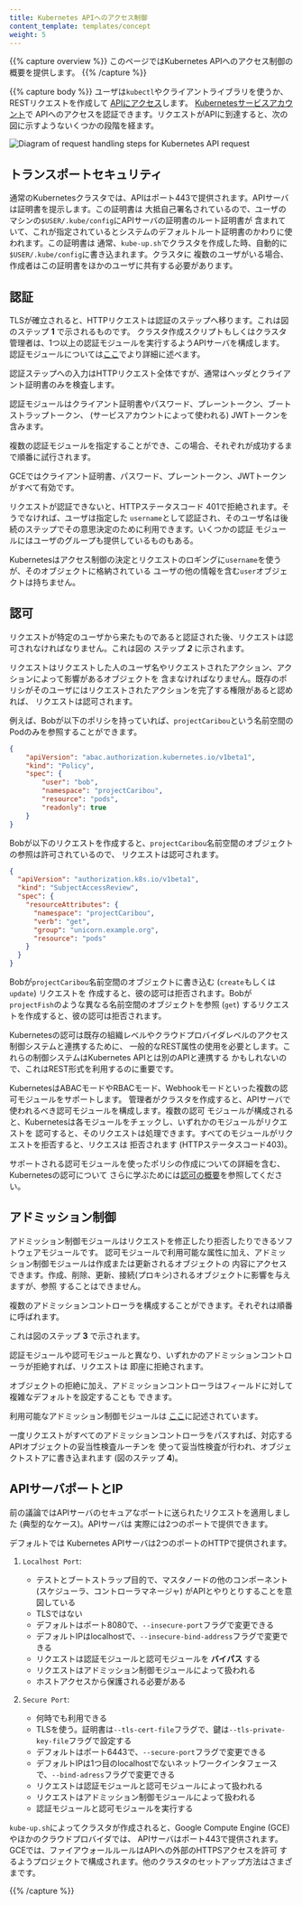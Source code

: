 ```yaml
---
title: Kubernetes APIへのアクセス制御
content_template: templates/concept
weight: 5
---
```


{{% capture overview %}}
このページではKubernetes APIへのアクセス制御の概要を提供します。
{{% /capture %}}

{{% capture body %}}
ユーザは`kubectl`やクライアントライブラリを使うか、RESTリクエストを作成して
[APIにアクセス](/ja/docs/tasks/access-application-cluster/access-cluster/)します。
[Kubernetesサービスアカウント](/ja/docs/tasks/configure-pod-container/configure-service-account/)で
APIへのアクセスを認証できます。リクエストがAPIに到達すると、次の図に示すようないくつかの段階を経ます。

![Diagram of request handling steps for Kubernetes API request](/images/docs/admin/access-control-overview.svg)

## トランスポートセキュリティ

通常のKubernetesクラスタでは、APIはポート443で提供されます。APIサーバは証明書を提示します。この証明書は
大抵自己署名されているので、ユーザのマシンの`$USER/.kube/config`にAPIサーバの証明書のルート証明書が
含まれていて、これが指定されているとシステムのデフォルトルート証明書のかわりに使われます。この証明書は
通常、`kube-up.sh`でクラスタを作成した時、自動的に`$USER/.kube/config`に書き込まれます。クラスタに
複数のユーザがいる場合、作成者はこの証明書をほかのユーザに共有する必要があります。

## 認証

TLSが確立されると、HTTPリクエストは認証のステップへ移ります。これは図のステップ **1** で示されるものです。
クラスタ作成スクリプトもしくはクラスタ管理者は、1つ以上の認証モジュールを実行するようAPIサーバを構成します。
認証モジュールについては[ここ](/ja/docs/reference/access-authn-authz/authentication/)でより詳細に述べます。

認証ステップへの入力はHTTPリクエスト全体ですが、通常はヘッダとクライアント証明書のみを検査します。

認証モジュールはクライアント証明書やパスワード、プレーントークン、ブートストラップトークン、
(サービスアカウントによって使われる) JWTトークンを含みます。

複数の認証モジュールを指定することができ、この場合、それぞれが成功するまで順番に試行されます。

GCEではクライアント証明書、パスワード、プレーントークン、JWTトークンがすべて有効です。

リクエストが認証できないと、HTTPステータスコード 401で拒絶されます。そうでなければ、ユーザは指定した
`username`として認証され、そのユーザ名は後続のステップでその意思決定のために利用できます。いくつかの認証
モジュールにはユーザのグループも提供しているものもある。

Kubernetesはアクセス制御の決定とリクエストのロギングに`username`を使うが、そのオブジェクトに格納されている
ユーザの他の情報を含む`user`オブジェクトは持ちません。

## 認可

リクエストが特定のユーザから来たものであると認証された後、リクエストは認可されなければなりません。これは図の
ステップ _**2**_ に示されます。

リクエストはリクエストした人のユーザ名やリクエストされたアクション、アクションによって影響があるオブジェクトを
含まなければなりません。既存のポリシがそのユーザにはリクエストされたアクションを完了する権限があると認めれば、
リクエストは認可されます。

例えば、Bobが以下のポリシを持っていれば、`projectCaribou`という名前空間のPodのみを参照することができます。

```json
{
    "apiVersion": "abac.authorization.kubernetes.io/v1beta1",
    "kind": "Policy",
    "spec": {
        "user": "bob",
        "namespace": "projectCaribou",
        "resource": "pods",
        "readonly": true
    }
}
```

Bobが以下のリクエストを作成すると、`projectCaribou`名前空間のオブジェクトの参照は許可されているので、
リクエストは認可されます。

```json
{
  "apiVersion": "authorization.k8s.io/v1beta1",
  "kind": "SubjectAccessReview",
  "spec": {
    "resourceAttributes": {
      "namespace": "projectCaribou",
      "verb": "get",
      "group": "unicorn.example.org",
      "resource": "pods"
    }
  }
}
```

Bobが`projectCaribou`名前空間のオブジェクトに書き込む (`create`もしくは`update`) リクエストを
作成すると、彼の認可は拒否されます。Bobが`projectFish`のような異なる名前空間のオブジェクトを参照
(`get`) するリクエストを作成すると、彼の認可は拒否されます。

Kubernetesの認可は既存の組織レベルやクラウドプロバイダレベルのアクセス制御システムと連携するために、
一般的なREST属性の使用を必要とします。これらの制御システムはKubernetes APIとは別のAPIと連携する
かもしれないので、これはREST形式を利用するのに重要です。

KubernetesはABACモードやRBACモード、Webhookモードといった複数の認可モジュールをサポートします。
管理者がクラスタを作成すると、APIサーバで使われるべき認可モジュールを構成します。複数の認可
モジュールが構成されると、Kubernetesは各モジュールをチェックし、いずれかのモジュールがリクエストを
認可すると、そのリクエストは処理できます。すべてのモジュールがリクエストを拒否すると、リクエスは
拒否されます (HTTPステータスコード403)。

サポートされる認可モジュールを使ったポリシの作成についての詳細を含む、Kubernetesの認可について
さらに学ぶためには[認可の概要](/ja/docs/reference/access-authn-authz/authorization/)を参照してください。

## アドミッション制御

アドミッション制御モジュールはリクエストを修正したり拒否したりできるソフトウェアモジュールです。
認可モジュールで利用可能な属性に加え、アドミッション制御モジュールは作成または更新されるオブジェクトの
内容にアクセスできます。作成、削除、更新、接続(プロキシ)されるオブジェクトに影響を与えますが、参照
することはできません。

複数のアドミッションコントローラを構成することができます。それぞれは順番に呼ばれます。

これは図のステップ **3** で示されます。

認証モジュールや認可モジュールと異なり、いずれかのアドミッションコントローラが拒絶すれば、リクエストは
即座に拒絶されます。

オブジェクトの拒絶に加え、アドミッションコントローラはフィールドに対して複雑なデフォルトを設定することも
できます。

利用可能なアドミッション制御モジュールは
[ここ](/ja/docs/reference/access-authn-authz/admission-controllers/)に記述されています。

一度リクエストがすべてのアドミッションコントローラをパスすれば、対応するAPIオブジェクトの妥当性検査ルーチンを
使って妥当性検査が行われ、オブジェクトストアに書き込まれます (図のステップ **4**)。

## APIサーバポートとIP

前の議論ではAPIサーバのセキュアなポートに送られたリクエストを適用しました (典型的なケース)。APIサーバは
実際には2つのポートで提供できます。

デフォルトでは Kubernetes APIサーバは2つのポートのHTTPで提供されます。

  1. `Localhost Port`:
  
      - テストとブートストラップ目的で、マスタノードの他のコンポーネント (スケジューラ、コントローラマネージャ)
        がAPIとやりとりすることを意図している
      - TLSではない
      - デフォルトはポート8080で、`--insecure-port`フラグで変更できる
      - デフォルトIPはlocalhostで、`--insecure-bind-address`フラグで変更できる
      - リクエストは認証モジュールと認可モジュールを **バイパス** する
      - リクエストはアドミッション制御モジュールによって扱われる
      - ホストアクセスから保護される必要がある
  
  2. `Secure Port`:
  
      - 何時でも利用できる
      - TLSを使う。証明書は`--tls-cert-file`フラグで、鍵は`--tls-private-key-file`フラグで設定する
      - デフォルトはポート6443で、`--secure-port`フラグで変更できる
      - デフォルトIPは1つ目のlocalhostでないネットワークインタフェースで、`--bind-adress`フラグで変更できる
      - リクエストは認証モジュールと認可モジュールによって扱われる
      - リクエストはアドミッション制御モジュールによって扱われる
      - 認証モジュールと認可モジュールを実行する

`kube-up.sh`によってクラスタが作成されると、Google Compute Engine (GCE)やほかのクラウドプロバイダでは、
APIサーバはポート443で提供されます。GCEでは、ファイアウォールルールはAPIへの外部のHTTPSアクセスを許可
するようプロジェクトで構成されます。他のクラスタのセットアップ方法はさまざまです。

{{% /capture %}}
